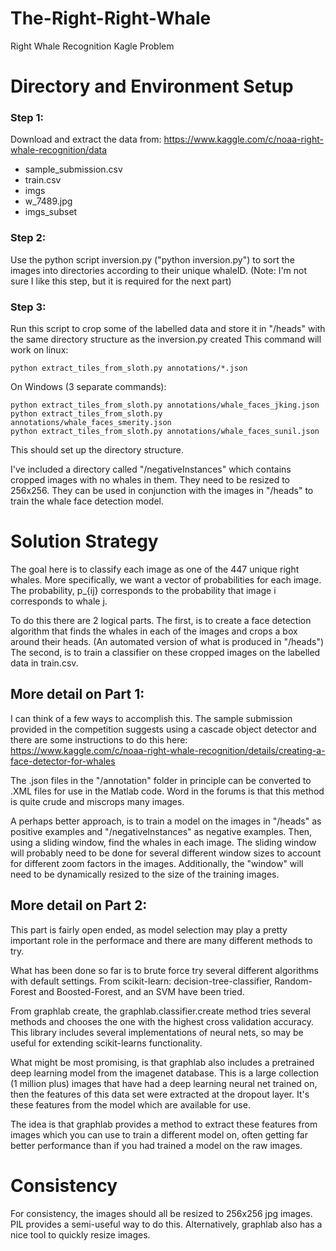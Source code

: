 # The-Right-Right-Whale
Right Whale Recognition Kagle Problem


# Directory and Environment Setup
### Step 1:
Download and extract the data from: https://www.kaggle.com/c/noaa-right-whale-recognition/data

* sample_submission.csv
* train.csv
* imgs
* w_7489.jpg
* imgs_subset

### Step 2:
Use the python script inversion.py ("python inversion.py") to sort the images into directories according to their unique whaleID.
(Note: I'm not sure I like this step, but it is required for the next part)

### Step 3:
Run this script to crop some of the labelled data and store it in "/heads" with the same directory structure as the inversion.py created
This command will work on linux:
```
python extract_tiles_from_sloth.py annotations/*.json
```
On Windows (3 separate commands):
```
python extract_tiles_from_sloth.py annotations/whale_faces_jking.json
python extract_tiles_from_sloth.py annotations/whale_faces_smerity.json
python extract_tiles_from_sloth.py annotations/whale_faces_sunil.json
```  
This should set up the directory structure.

I've included a directory called "/negativeInstances" which contains cropped images with no whales in them. They need to be resized to 256x256.
They can be used in conjunction with the images in "/heads" to train the whale face detection model.

# Solution Strategy

The goal here is to classify each image as one of the 447 unique right whales. 
More specifically, we want a vector of probabilities for each image. The probability, p_{ij} corresponds to the probability that image i corresponds to whale j.


To do this there are 2 logical parts. The first, is to create a face detection algorithm that finds the whales in each of the images and crops a box around their heads. (An automated version of what is produced in "/heads")
The second, is to train a classifier on these cropped images on the labelled data in train.csv.

## More detail on Part 1:
I can think of a few ways to accomplish this. The sample submission provided in the competition suggests using a cascade object detector and there are some instructions to do this here: https://www.kaggle.com/c/noaa-right-whale-recognition/details/creating-a-face-detector-for-whales

The .json files in the "/annotation" folder in principle can be converted to .XML files for use in the Matlab code. Word in the forums is that this method is quite crude and miscrops many images.

A perhaps better approach, is to train a model on the images in "/heads" as positive examples and "/negativeInstances" as negative examples. Then, using a sliding window, find the whales in each image. The sliding window will probably need to be done for several different window sizes to account for different zoom factors in the images. Additionally, the "window" will need to be dynamically resized to the size of the training images.

## More detail on Part 2:
This part is fairly open ended, as model selection may play a pretty important role in the performace and there are many different methods to try.

What has been done so far is to brute force try several different algorithms with default settings. From scikit-learn: decision-tree-classifier, Random-Forest and Boosted-Forest, and an SVM have been tried.

From graphlab create, the graphlab.classifier.create method tries several methods and chooses the one with the highest cross validation accuracy. This library includes several implementations of neural nets, so may be useful for extending scikit-learns functionality.

What might be most promising, is that graphlab also includes a pretrained deep learning model from the imagenet database. This is a large collection (1 million plus) images that have had a deep learning neural net trained on, then the features of this data set were extracted at the dropout layer. It's these features from the model which are available for use.

The idea is that graphlab provides a method to extract these features from images which you can use to train a different model on, often getting far better performance than if you had trained a model on the raw images.

# Consistency

For consistency, the images should all be resized to 256x256 jpg images. PIL provides a semi-useful way to do this. Alternatively, graphlab also has a nice tool to quickly resize images.

